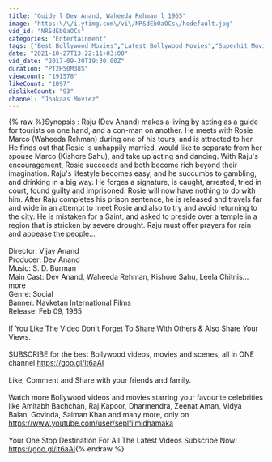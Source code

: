 ```yaml
---
title: "Guide l Dev Anand, Waheeda Rehman l 1965"
image: "https:\/\/i.ytimg.com\/vi\/NRSdEb0aOCs\/hqdefault.jpg"
vid_id: "NRSdEb0aOCs"
categories: "Entertainment"
tags: ["Best Bollywood Movies","Latest Bollywood Movies","Superhit Movies"]
date: "2021-10-27T13:22:11+03:00"
vid_date: "2017-09-30T19:30:00Z"
duration: "PT2H50M38S"
viewcount: "191578"
likeCount: "1097"
dislikeCount: "93"
channel: "Jhakaas Moviez"
---
```

{% raw %}Synopsis : Raju (Dev Anand) makes a living by acting as a guide for tourists on one hand, and a con-man on another. He meets with Rosie Marco (Waheeda Rehman) during one of his tours, and is attracted to her. He finds out that Rosie is unhappily married, would like to separate from her spouse Marco (Kishore Sahu), and take up acting and dancing. With Raju's encouragement, Rosie succeeds and both become rich beyond their imagination. Raju's lifestyle becomes easy, and he succumbs to gambling, and drinking in a big way. He forges a signature, is caught, arrested, tried in court, found guilty and imprisoned. Rosie will now have nothing to do with him. After Raju completes his prison sentence, he is released and travels far and wide in an attempt to meet Rosie and also to try and avoid returning to the city. He is mistaken for a Saint, and asked to preside over a temple in a region that is stricken by severe drought. Raju must offer prayers for rain and appease the people...<br /><br />Director: Vijay Anand<br />Producer: Dev Anand<br />Music: S. D. Burman<br />Main Cast: Dev Anand, Waheeda Rehman, Kishore Sahu, Leela Chitnis...  more<br />Genre: Social<br />Banner: Navketan International Films<br />Release: Feb 09, 1965<br /><br />If You Like The Video Don't Forget To Share With Others &amp; Also Share Your Views.<br /><br />SUBSCRIBE for the best Bollywood videos, movies and scenes, all in ONE channel <a rel="nofollow" target="blank" href="https://goo.gl/lt6aAI">https://goo.gl/lt6aAI</a><br /><br /> Like, Comment and Share with your friends and family. <br /><br />Watch more Bollywood videos and movies starring your favourite celebrities like Amitabh Bachchan, Raj Kapoor, Dharmendra, Zeenat Aman, Vidya Balan, Govinda, Salman Khan and many more, only on <br /><a rel="nofollow" target="blank" href="https://www.youtube.com/user/seplfilmidhamaka">https://www.youtube.com/user/seplfilmidhamaka</a> <br /><br />Your One Stop Destination For All The Latest Videos Subscribe Now!<br /><a rel="nofollow" target="blank" href="https://goo.gl/lt6aAI">https://goo.gl/lt6aAI</a>{% endraw %}
